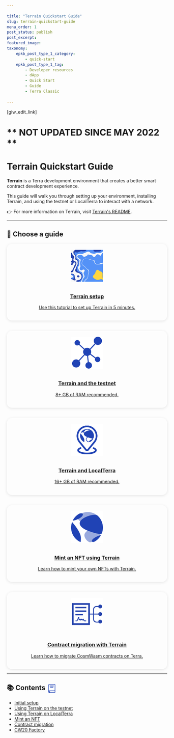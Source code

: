 ```yaml
---

title: "Terrain Quickstart Guide"
slug: terrain-quickstart-guide
menu_order: 1
post_status: publish
post_excerpt: 
featured_image: 
taxonomy:
    epkb_post_type_1_category:
        - quick-start
    epkb_post_type_1_tag:
        - Developer resources
        - dApp
        - Quick Start
        - Guide
        - Terra Classic

---
```

<p>[giw_edit_link]</p>

# ** NOT UPDATED SINCE MAY 2022 **

# Terrain Quickstart Guide

**Terrain** is a Terra development environment that creates a better smart contract development experience.

This guide will walk you through setting up your environment, installing Terrain, and using the testnet or LocalTerra to interact with a network.

👉 For more information on Terrain, visit [Terrain's README](https://github.com/terra-money/terrain#readme).

---

## 🧩 Choose a guide

<div class="terrain-grid" style="display: grid; grid-template-columns: repeat(auto-fit, minmax(240px, 1fr)); gap: 2rem; align-items: start;">

<div class="terrain-card" style="text-align:center; border-radius:1rem; box-shadow:0 2px 10px rgba(0,0,0,0.1); padding:1.2rem;">
  <a href="initial-setup.html">
    <img src="/img/terrain.png" alt="Terrain setup" style="max-width:100px; padding-bottom:10px;" />
    <h3>Terrain setup</h3>
    <p>Use this tutorial to set up Terrain in 5 minutes.</p>
  </a>
</div>

<div class="terrain-card" style="text-align:center; border-radius:1rem; box-shadow:0 2px 10px rgba(0,0,0,0.1); padding:1.2rem;">
  <a href="using-terrain-testnet.html">
    <img src="/img/icon_node.svg" alt="Terrain testnet" style="max-width:100px; padding-bottom:10px;" />
    <h3>Terrain and the testnet</h3>
    <p>8+ GB of RAM recommended.</p>
  </a>
</div>

<div class="terrain-card" style="text-align:center; border-radius:1rem; box-shadow:0 2px 10px rgba(0,0,0,0.1); padding:1.2rem;">
  <a href="using-terrain-localterra.html">
    <img src="/img/LocalTerra.svg" alt="Terrain LocalTerra" style="max-width:100px; padding-bottom:10px;" />
    <h3>Terrain and LocalTerra</h3>
    <p>16+ GB of RAM recommended.</p>
  </a>
</div>

<div class="terrain-card" style="text-align:center; border-radius:1rem; box-shadow:0 2px 10px rgba(0,0,0,0.1); padding:1.2rem;">
  <a href="mint-an-nft.html">
    <img src="/img/bullet_terra.svg" alt="Mint an NFT" style="max-width:100px; padding-bottom:10px;" />
    <h3>Mint an NFT using Terrain</h3>
    <p>Learn how to mint your own NFTs with Terrain.</p>
  </a>
</div>

<div class="terrain-card" style="text-align:center; border-radius:1rem; box-shadow:0 2px 10px rgba(0,0,0,0.1); padding:1.2rem;">
  <a href="contract-migration.html">
    <img src="/img/icon_smartcontract.svg" alt="Contract Migration" style="max-width:100px; padding-bottom:10px;" />
    <h3>Contract migration with Terrain</h3>
    <p>Learn how to migrate CosmWasm contracts on Terra.</p>
  </a>
</div>

</div>

---

## 📚 Contents <img src="/img/Glossary.svg" alt="Glossary icon" height="30px" style="vertical-align: middle;">

<ul>
  <li><a href="initial-setup/">Initial setup</a></li>
  <li><a href="using-terrain-testnet/">Using Terrain on the testnet</a></li>
  <li><a href="using-terrain-localterra/">Using Terrain on LocalTerra</a></li>
  <li><a href="mint-an-nft/">Mint an NFT</a></li>
  <li><a href="contract-migration/">Contract migration</a></li>
  <li><a href="cw20-factory/">CW20 Factory</a></li>
</ul>
